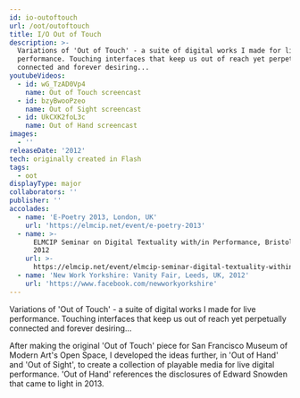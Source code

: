 ```yaml
---
id: io-outoftouch
url: /oot/outoftouch
title: I/O Out of Touch
description: >-
  Variations of 'Out of Touch' - a suite of digital works I made for live
  performance. Touching interfaces that keep us out of reach yet perpetually
  connected and forever desiring...
youtubeVideos:
  - id: wG_TzAD0Vp4
    name: Out of Touch screencast
  - id: bzyBwooPzeo
    name: Out of Sight screencast
  - id: UkCXK2foL3c
    name: Out of Hand screencast
images:
  - ''
releaseDate: '2012'
tech: originally created in Flash
tags:
  - oot
displayType: major
collaborators: ''
publisher: ''
accolades:
  - name: 'E-Poetry 2013, London, UK'
    url: 'https://elmcip.net/event/e-poetry-2013'
  - name: >-
      ELMCIP Seminar on Digital Textuality with/in Performance, Bristol, UK,
      2012
    url: >-
      https://elmcip.net/event/elmcip-seminar-digital-textuality-within-performance
  - name: 'New Work Yorkshire: Vanity Fair, Leeds, UK, 2012'
    url: 'https://www.facebook.com/newworkyorkshire'
---
```


Variations of 'Out of Touch' - a suite of digital works I made for live performance. Touching interfaces that keep us out of reach yet perpetually connected and forever desiring...

After making the original 'Out of Touch' piece for San Francisco Museum of Modern Art's Open Space, I developed the ideas further, in 'Out of Hand' and 'Out of Sight', to create a collection of playable media for live digital performance. 'Out of Hand' references the disclosures of Edward Snowden that came to light in 2013.

